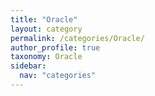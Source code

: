 ```yaml
---
title: "Oracle"
layout: category
permalink: /categories/Oracle/
author_profile: true
taxonomy: Oracle
sidebar:
  nav: "categories"
---
```

